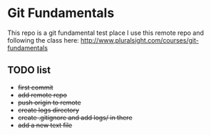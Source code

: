 
# Git Fundamentals 

This repo is a git fundamental test place
I use this remote repo and following the class here: 
http://www.pluralsight.com/courses/git-fundamentals

## TODO list

 + ~~first commit~~
 + ~~add remote repo~~
 + ~~push origin to remote~~
 + ~~create logs directory~~
 + ~~create .gitignore and add logs/ in there~~
 + ~~add a new text file~~
